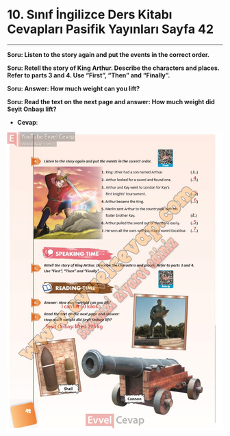 # 10. Sınıf İngilizce Ders Kitabı Cevapları Pasifik Yayınları Sayfa 42

---

**Soru: Listen to the story again and put the events in the correct order.**

**Soru: Retell the story of King Arthur. Describe the characters and places. Refer to parts 3 and 4. Use “First”, “Then” and “Finally”.**

**Soru: Answer: How much weight can you lift?**

**Soru: Read the text on the next page and answer: How much weight did Seyit Onbaşı lift?**

-   **Cevap**:

![Image 1](./image_1.jpg)